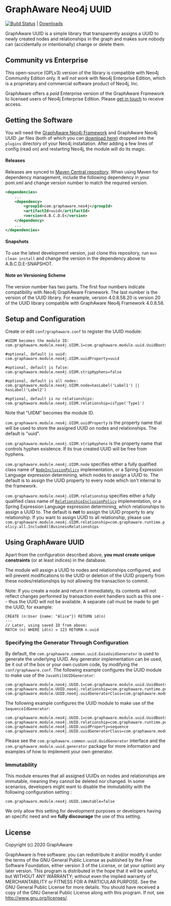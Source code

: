 GraphAware Neo4j UUID
=====================

[![Build Status](https://travis-ci.org/graphaware/neo4j-uuid.png)](https://travis-ci.org/graphaware/neo4j-uuid) | <a href="http://graphaware.com/downloads/" target="_blank">Downloads</a>

GraphAware UUID is a simple library that transparently assigns a UUID to newly created nodes and relationships in the graph and makes sure nobody
can (accidentally or intentionally) change or delete them.

## Community vs Enterprise

This open-source (GPLv3) version of the library is compatible with Neo4j Community Edition only. 
It *will not work* with Neo4j Enterprise Edition, which is a proprietary and commercial software product of Neo4j, Inc.

GraphAware offers a *paid* Enterprise version of the GraphAware Framework to licensed users of Neo4j Enterprise Edition.
Please [get in touch](mailto:info@graphaware.com) to receive access.

Getting the Software
--------------------

You will need the <a href="https://github.com/graphaware/neo4j-framework" target="_blank">GraphAware Neo4j Framework</a> and GraphAware Neo4j UUID .jar files (both of which you can <a href="http://graphaware.com/downloads/" target="_blank">download here</a>) dropped
into the `plugins` directory of your Neo4j installation. After adding a few lines of config (read on) and restarting Neo4j, the module will do its magic.

#### Releases

Releases are synced to <a href="http://search.maven.org/#search%7Cga%7C1%7Ca%3A%22uuid%22" target="_blank">Maven Central repository</a>. When using Maven for dependency management, include the following dependency in your pom.xml and change version number to match the required version.

```xml
<dependencies>
    ...
    <dependency>
        <groupId>com.graphaware.neo4j</groupId>
        <artifactId>uuid</artifactId>
        <version>A.B.C.D.E</version>
    </dependency>
    ...
</dependencies>
```

#### Snapshots

To use the latest development version, just clone this repository, run `mvn clean install` and change the version in the
dependency above to A.B.C.D.E-SNAPSHOT.

#### Note on Versioning Scheme

The version number has two parts. The first four numbers indicate compatibility with Neo4j GraphAware Framework.
 The last number is the version of the UUID library. For example, version 4.0.8.58.20 is version 20 of the UUID library
 compatible with GraphAware Neo4j Framework 4.0.8.58.

Setup and Configuration
--------------------

Create or edit `conf/graphaware.conf` to register the UUID module:

```properties
#UIDM becomes the module ID:
com.graphaware.module.neo4j.UIDM.1=com.graphaware.module.uuid.UuidBootstrapper

#optional, default is uuid:
com.graphaware.module.neo4j.UIDM.uuidProperty=uuid

#optional, default is false:
com.graphaware.module.neo4j.UIDM.stripHyphens=false

#optional, default is all nodes:
com.graphaware.module.neo4j.UIDM.node=hasLabel('Label1') || hasLabel('Label2')

#optional, default is no relationships:
com.graphaware.module.neo4j.UIDM.relationship=isType('Type1')
```

Note that "UIDM" becomes the module ID. 

`com.graphaware.module.neo4j.UIDM.uuidProperty` is the property name that will be used to store the assigned UUID on nodes and relationships. The default is "uuid".

`com.graphaware.module.neo4j.UIDM.stripHyphens` is the property name that controls hyphen existence. If its true created UUID will be free from hyphens. 

`com.graphaware.module.neo4j.UIDM.node` specifies either a fully qualified class name of [`NodeInclusionPolicy`](http://graphaware.com/site/framework/latest/apidocs/com/graphaware/common/policy/NodeInclusionPolicy.html) implementation,
or a Spring Expression Language expression determining, which nodes to assign a UUID to. The default is to assign the
UUID property to every node which isn't internal to the framework.

`com.graphaware.module.neo4j.UIDM.relationship` specifies either a fully qualified class name of [`RelationshipInclusionPolicy`](http://graphaware.com/site/framework/latest/apidocs/com/graphaware/common/policy/RelationshipInclusionPolicy.html) implementation,
or a Spring Expression Language expression determining, which relationships to assign a UUID to. The default is **not** to assign the
UUID property to any relationship. If you want to assign UUID to all relationship, please use `com.graphaware.module.neo4j.UIDM.relationship=com.graphaware.runtime.policy.all.IncludeAllBusinessRelationships`

Using GraphAware UUID
---------------------

Apart from the configuration described above, **you must create unique constraints** (or at least indices) in the database.

The module will assign a UUID to nodes and relationships configured, and will prevent modifications to the UUID or deletion of the UUID property from these nodes/relationships by not allowing the transaction to commit.

Note: If you create a node and return it immediately, its contents will not reflect changes performed by transaction event handlers such as this one -- thus the UUID will not be available. A separate call must be made to get the UUID, for example:

```cypher
CREATE (n:User {name: "Alice"}) RETURN id(n)
---
// Later, using saved ID from above:
MATCH (n) WHERE id(n) = 123 RETURN n.uuid
```

### Specifying the Generator Through Configuration

By default, the `com.graphaware.common.uuid.EaioUuidGenerator` is used to generate the underlying UUID. Any generator implementation can be used, be it 
out of the box or your own custom code, by modifying the `conf/graphaware.conf`. The following example configures the UUID module to make use of the `JavaUtilUUIDGenerator`:

```properties
com.graphaware.module.neo4j.UUID.1=com.graphaware.module.uuid.UuidBootstrapper
com.graphaware.module.UUID.neo4j.relationship=com.graphaware.runtime.policy.all.IncludeAllBusinessRelationships
com.graphaware.module.UUID.neo4j.uuidGeneratorClass=com.graphaware.module.uuid.generator.JavaUtilUUIDGenerator
```

The following example configures the UUID module to make use of the `SequenceIdGenerator`:

```properties
com.graphaware.module.neo4j.UUID.1=com.graphaware.module.uuid.UuidBootstrapper
com.graphaware.module.neo4j.UUID.relationship=com.graphaware.runtime.policy.all.IncludeAllBusinessRelationships
com.graphaware.module.neo4j.UUID.uuidProperty=sequence
com.graphaware.module.neo4j.UUID.uuidGeneratorClass=com.graphaware.module.uuid.generator.SequenceIdGenerator
```

Please see the `com.graphaware.common.uuid.UuidGenerator` interface and the `com.graphaware.module.uuid.generator` package for more information 
and examples of how to implement your own generator. 

### Immutability

This module ensures that all assigned UUIDs on nodes and relationships are immutable, meaning they cannot be deleted nor changed.
In some scenarios, developers might want to disable the immutability with the following configuration setting :

```properties
com.graphaware.module.neo4j.UUID.immutable=false
```

We only allow this setting for development purposes or developers having an specific need and we **fully discourage** the use of this setting.

License
-------

Copyright (c) 2020 GraphAware

GraphAware is free software: you can redistribute it and/or modify it under the terms of the GNU General Public License
as published by the Free Software Foundation, either version 3 of the License, or (at your option) any later version.
This program is distributed in the hope that it will be useful, but WITHOUT ANY WARRANTY; without even the implied
warranty of MERCHANTABILITY or FITNESS FOR A PARTICULAR PURPOSE. See the GNU General Public License for more details.
You should have received a copy of the GNU General Public License along with this program.
If not, see <http://www.gnu.org/licenses/>.
